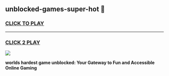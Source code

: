 
## unblocked-games-super-hot 👋
<h3>
<a href="https://premium.freeplayer.one?title=unblocked-games-super-hot&ref=14F">CLICK TO PLAY</a></h3>
<hr>

<h3>
<a href="https://premium.freeplayer.one?title=unblocked-games-super-hot&ref=14F">CLICK 2 PLAY</a>
  
</h3>

<a href="https://premium.freeplayer.one?title=unblocked-games-super-hot&ref=12F/"><img src="https://clearcache.store/games.png"></a>


**worlds hardest game unblocked: Your Gateway to Fun and Accessible Online Gaming**
